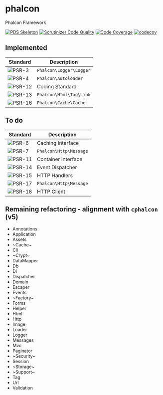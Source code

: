 # phalcon
Phalcon Framework

[![PDS Skeleton](https://img.shields.io/badge/pds-skeleton-blue.svg?style=flat-square)](https://github.com/php-pds/skeleton)
[![Scrutinizer Code Quality](https://scrutinizer-ci.com/g/phalcon/phalcon/badges/quality-score.png?b=v6.0.x)](https://scrutinizer-ci.com/g/phalcon/phalcon/?branch=v6.0.x)
[![Code Coverage](https://scrutinizer-ci.com/g/phalcon/phalcon/badges/coverage.png?b=v5.0.x)](https://scrutinizer-ci.com/g/phalcon/phalcon/?branch=v5.0.x)
[![codecov](https://codecov.io/gh/phalcon/phalcon/branch/v6.0.x/graph/badge.svg?token=C7GZV0S29F)](https://codecov.io/gh/phalcon/phalcon)

## Implemented

| Standard                                                                  | Description             |
|---------------------------------------------------------------------------|-------------------------|
| ![PSR-3](https://img.shields.io/badge/PSR-3-blue.svg?style=flat-square)   | `Phalcon\Logger\Logger` |
| ![PSR-4](https://img.shields.io/badge/PSR-4-blue.svg?style=flat-square)   | `Phalcon\Autoloader`    |
| ![PSR-12](https://img.shields.io/badge/PSR-12-blue.svg?style=flat-square) | Coding Standard         |
| ![PSR-13](https://img.shields.io/badge/PSR-13-blue.svg?style=flat-square) | `Phalcon\Html\Tag\Link` |
| ![PSR-16](https://img.shields.io/badge/PSR-16-blue.svg?style=flat-square) | `Phalcon\Cache\Cache`   |

## To do

| Standard                                                                 | Description            |
|--------------------------------------------------------------------------|------------------------|
| ![PSR-6](https://img.shields.io/badge/PSR-6-red.svg?style=flat-square)   | Caching Interface      |
| ![PSR-7](https://img.shields.io/badge/PSR-7-red.svg?style=flat-square)   | `Phalcon\Http\Message` |
| ![PSR-11](https://img.shields.io/badge/PSR-11-red.svg?style=flat-square) | Container Interface    |
| ![PSR-14](https://img.shields.io/badge/PSR-14-red.svg?style=flat-square) | Event Dispatcher       |
| ![PSR-15](https://img.shields.io/badge/PSR-15-red.svg?style=flat-square) | HTTP Handlers          |
| ![PSR-17](https://img.shields.io/badge/PSR-18-red.svg?style=flat-square) | `Phalcon\Http\Message` |
| ![PSR-18](https://img.shields.io/badge/PSR-17-red.svg?style=flat-square) | HTTP Client            |


## Remaining refactoring - alignment with `cphalcon` (v5) 
- Annotations
- Application
- Assets
- ~Cache~
- Cli
- ~Crypt~
- DataMapper
- Db
- Di
- Dispatcher
- Domain
- Escaper
- Events
- ~Factory~
- Forms
- Helper
- Html
- Http
- Image
- Loader
- Logger
- Messages
- Mvc
- Paginator
- ~Security~
- Session
- ~Storage~
- ~Support~
- Tag
- Url
- Validation
